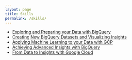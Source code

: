 ```yaml
---
layout: page
title: Skills
permalink: /skills/
---
```


<ul>
    <li>
        <a href="https://www.coursera.org/account/accomplishments/certificate/7KJX2XAAVSKG">Exploring and Preparing your Data with BigQuery</a>
    </li>
    <li>
        <a href="https://www.coursera.org/account/accomplishments/certificate/BKRETJE7E5PG">Creating New BigQuery Datasets and Visualizing
Insights</a>
    </li>
    <li>
        <a href="https://www.coursera.org/account/accomplishments/certificate/BF3UF4AF3GJU">Applying Machine Learning to your Data with GCP</a>
    </li>
    <li>
        <a href="https://www.coursera.org/account/accomplishments/certificate/PQQZ7ESSPU2B">Achieving Advanced Insights with BigQuery</a>
    </li>
    <li>
        <a href="https://www.coursera.org/account/accomplishments/specialization/certificate/U33J7567R3BL">From Data to Insights
with Google Cloud</a>
    </li>
</ul>

